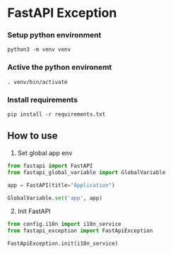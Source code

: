 # FastAPI Exception

### Setup python environment

```shell
python3 -m venv venv
```

### Active the python environemt

```shell
. venv/bin/activate
```

### Install requirements

```shell
pip install -r requirements.txt
```

## How to use

1. Set global app env

```python
from fastapi import FastAPI
from fastapi_global_variable import GlobalVariable

app = FastAPI(title="Application")

GlobalVariable.set('app', app)
```

2. Init FastAPI

```python
from config.i18n import i18n_service
from fastapi_exception import FastApiException

FastApiException.init(i18n_service)
```

